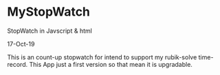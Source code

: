 # MyStopWatch 
StopWatch in Javscript &amp; html

17-Oct-19

This is an count-up stopwatch for intend to support my rubik-solve time-record.
This App just a first version so that mean it is upgradable.

